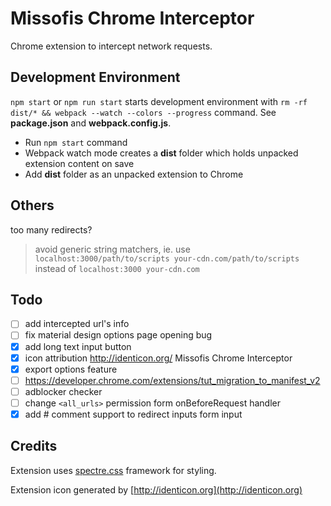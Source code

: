 # Missofis Chrome Interceptor

Chrome extension to intercept network requests.

## Development Environment

`npm start` or `npm run start` starts development environment with `rm -rf dist/* && webpack --watch --colors --progress` command. See **package.json** and **webpack.config.js**.

- Run `npm start` command
- Webpack watch mode creates a **dist** folder which holds unpacked extension content on save
- Add **dist** folder as an unpacked extension to Chrome  

## Others

too many redirects?

> avoid generic string matchers, ie. use `localhost:3000/path/to/scripts your-cdn.com/path/to/scripts` instead of `localhost:3000 your-cdn.com`  

## Todo

- [ ] add intercepted url's info
- [ ] fix material design options page opening bug
- [x] add long text input button
- [x] icon attribution http://identicon.org/ Missofis Chrome Interceptor
- [x] export options feature
- [ ] https://developer.chrome.com/extensions/tut_migration_to_manifest_v2
- [ ] adblocker checker
- [ ] change `<all_urls>` permission form onBeforeRequest handler
- [x] add # comment support to redirect inputs form input

## Credits

Extension uses [spectre.css](https://picturepan2.github.io/spectre/) framework for styling.

Extension icon generated by [http://identicon.org](http://identicon.org)